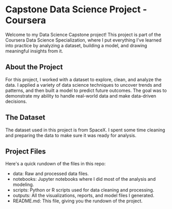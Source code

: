 # Capstone Data Science Project - Coursera

Welcome to my Data Science Capstone project! This project is part of the Coursera Data Science Specialization, where I put everything I've learned into practice by analyzing a dataset, building a model, and drawing meaningful insights from it.

## About the Project

For this project, I worked with a dataset to explore, clean, and analyze the data. I applied a variety of data science techniques to uncover trends and patterns, and then built a model to predict future outcomes. The goal was to demonstrate my ability to handle real-world data and make data-driven decisions.

## The Dataset

The dataset used in this project is from SpaceX. I spent some time cleaning and preparing the data to make sure it was ready for analysis.

## Project Files

Here's a quick rundown of the files in this repo:

- data: Raw and processed data files.  
- notebooks: Jupyter notebooks where I did most of the analysis and modeling.  
- scripts: Python or R scripts used for data cleaning and processing.  
- outputs: All the visualizations, reports, and model files I generated.  
- README.md: This file, giving you the rundown of the project.  
